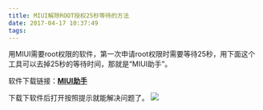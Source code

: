 ```yaml
---
title: MIUI解除ROOT授权25秒等待的方法
date: 2017-04-17 10:37:49
tags:
---
```

用MIUI需要root权限的软件，第一次申请root权限时需要等待25秒，用下面这个工具可以去掉25秒的等待时间，那就是“MIUI助手”。

软件下载链接：**[MIUI助手](http://m.coolapk.com/apk/com.kdfly.miuihelper)**

下载下软件后打开按照提示就能解决问题了。
![](/images/example.png)
